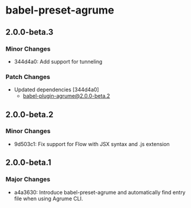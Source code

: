 # babel-preset-agrume

## 2.0.0-beta.3

### Minor Changes

- 344d4a0: Add support for tunneling

### Patch Changes

- Updated dependencies [344d4a0]
  - babel-plugin-agrume@2.0.0-beta.2

## 2.0.0-beta.2

### Minor Changes

- 9d503c1: Fix support for Flow with JSX syntax and .js extension

## 2.0.0-beta.1

### Major Changes

- a4a3630: Introduce babel-preset-agrume and automatically find entry file when using Agrume CLI.
